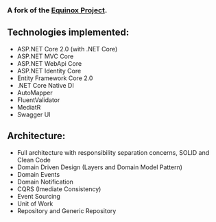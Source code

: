 ### A fork of the [Equinox Project](https://github.com/EduardoPires/EquinoxProject).

## Technologies implemented:

- ASP.NET Core 2.0 (with .NET Core)
 - ASP.NET MVC Core 
 - ASP.NET WebApi Core
 - ASP.NET Identity Core
- Entity Framework Core 2.0
- .NET Core Native DI
- AutoMapper
- FluentValidator
- MediatR
- Swagger UI

## Architecture:

- Full architecture with responsibility separation concerns, SOLID and Clean Code
- Domain Driven Design (Layers and Domain Model Pattern)
- Domain Events
- Domain Notification
- CQRS (Imediate Consistency)
- Event Sourcing
- Unit of Work
- Repository and Generic Repository
